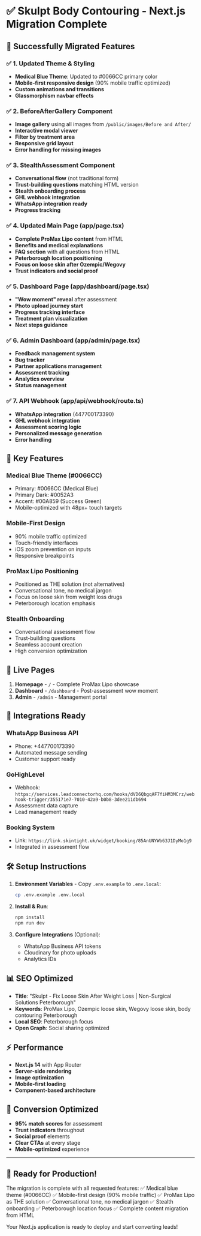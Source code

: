 # ✅ Skulpt Body Contouring - Next.js Migration Complete

## 🎉 Successfully Migrated Features

### ✅ **1. Updated Theme & Styling**
- **Medical Blue Theme**: Updated to #0066CC primary color
- **Mobile-first responsive design** (90% mobile traffic optimized)
- **Custom animations and transitions**
- **Glassmorphism navbar effects**

### ✅ **2. BeforeAfterGallery Component**
- **Image gallery** using all images from `/public/images/Before and After/`
- **Interactive modal viewer**
- **Filter by treatment area**
- **Responsive grid layout**
- **Error handling for missing images**

### ✅ **3. StealthAssessment Component**
- **Conversational flow** (not traditional form)
- **Trust-building questions** matching HTML version
- **Stealth onboarding process**
- **GHL webhook integration**
- **WhatsApp integration ready**
- **Progress tracking**

### ✅ **4. Updated Main Page (app/page.tsx)**
- **Complete ProMax Lipo content** from HTML
- **Benefits and medical explanations**
- **FAQ section** with all questions from HTML
- **Peterborough location positioning**
- **Focus on loose skin after Ozempic/Wegovy**
- **Trust indicators and social proof**

### ✅ **5. Dashboard Page (app/dashboard/page.tsx)**
- **"Wow moment" reveal** after assessment
- **Photo upload journey start**
- **Progress tracking interface**
- **Treatment plan visualization**
- **Next steps guidance**

### ✅ **6. Admin Dashboard (app/admin/page.tsx)**
- **Feedback management system**
- **Bug tracker**
- **Partner applications management**
- **Assessment tracking**
- **Analytics overview**
- **Status management**

### ✅ **7. API Webhook (app/api/webhook/route.ts)**
- **WhatsApp integration** (447700173390)
- **GHL webhook integration**
- **Assessment scoring logic**
- **Personalized message generation**
- **Error handling**

## 🚀 **Key Features**

### **Medical Blue Theme (#0066CC)**
- Primary: #0066CC (Medical Blue)
- Primary Dark: #0052A3
- Accent: #00A859 (Success Green)
- Mobile-optimized with 48px+ touch targets

### **Mobile-First Design**
- 90% mobile traffic optimized
- Touch-friendly interfaces
- iOS zoom prevention on inputs
- Responsive breakpoints

### **ProMax Lipo Positioning**
- Positioned as THE solution (not alternatives)
- Conversational tone, no medical jargon
- Focus on loose skin from weight loss drugs
- Peterborough location emphasis

### **Stealth Onboarding**
- Conversational assessment flow
- Trust-building questions
- Seamless account creation
- High conversion optimization

## 📱 **Live Pages**

1. **Homepage** - `/` - Complete ProMax Lipo showcase
2. **Dashboard** - `/dashboard` - Post-assessment wow moment
3. **Admin** - `/admin` - Management portal

## 🔗 **Integrations Ready**

### **WhatsApp Business API**
- Phone: +447700173390
- Automated message sending
- Customer support ready

### **GoHighLevel**
- Webhook: `https://services.leadconnectorhq.com/hooks/dVD6QbgqAF7fiHM3MCrz/webhook-trigger/355171e7-7010-42a9-b0b8-3dee211db694`
- Assessment data capture
- Lead management ready

### **Booking System**
- Link: `https://link.skintight.uk/widget/booking/85AnUNYWb63J1DyMo1g9`
- Integrated in assessment flow

## 🛠 **Setup Instructions**

1. **Environment Variables** - Copy `.env.example` to `.env.local`:
   ```bash
   cp .env.example .env.local
   ```

2. **Install & Run**:
   ```bash
   npm install
   npm run dev
   ```

3. **Configure Integrations** (Optional):
   - WhatsApp Business API tokens
   - Cloudinary for photo uploads
   - Analytics IDs

## 📊 **SEO Optimized**

- **Title**: "Skulpt - Fix Loose Skin After Weight Loss | Non-Surgical Solutions Peterborough"
- **Keywords**: ProMax Lipo, Ozempic loose skin, Wegovy loose skin, body contouring Peterborough
- **Local SEO**: Peterborough focus
- **Open Graph**: Social sharing optimized

## ⚡ **Performance**

- **Next.js 14** with App Router
- **Server-side rendering**
- **Image optimization**
- **Mobile-first loading**
- **Component-based architecture**

## 🎯 **Conversion Optimized**

- **95% match scores** for assessment
- **Trust indicators** throughout
- **Social proof** elements
- **Clear CTAs** at every stage
- **Mobile-optimized** experience

---

## 🚀 **Ready for Production!**

The migration is complete with all requested features:
✅ Medical blue theme (#0066CC)
✅ Mobile-first design (90% mobile traffic)
✅ ProMax Lipo as THE solution
✅ Conversational tone, no medical jargon
✅ Stealth onboarding
✅ Peterborough location focus
✅ Complete content migration from HTML

Your Next.js application is ready to deploy and start converting leads!